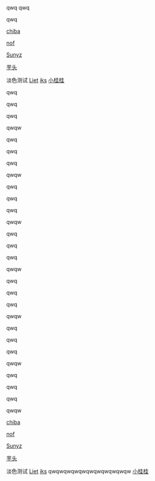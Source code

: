 qwq
qwq

qwq

[chiba](friend:chiba)

[nof](friend:nof)

[Sunyz](friend:sunyz)

[芋头](friend:leohearts)

淡色测试
[Liet](friend:liet)
[iks](friend:iks)
[小桂桂](friend:hy)

qwq

qwq

qwq

qwqw

qwq

qwq

qwq

qwqw

qwq

qwq

qwq

qwqw

qwq

qwq

qwq

qwqw

qwq

qwq

qwq

qwqw

qwq

qwq

qwq

qwqw

qwq

qwq

qwq

qwqw


[chiba](friend:chiba)

[nof](friend:nof)

[Sunyz](friend:sunyz)

[芋头](friend:leohearts)

淡色测试
[Liet](friend:liet)
[iks](friend:iks)
qwqwqwqwqwqwqwqwqwqwqw
[小桂桂](friend:hy)


